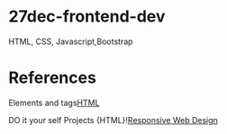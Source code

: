 # 27dec-frontend-dev
HTML, CSS, Javascript,Bootstrap

<h1>References</h1>

<p>Elements and tags<a href="https://www.w3schools.com/html/default.asp">HTML<a/><p>
<p>DO it your self Projects {HTML}!<a href="https://www.freecodecamp.org/learn/2022/responsive-web-design/" target="_blank">Responsive Web Design<a/><p>